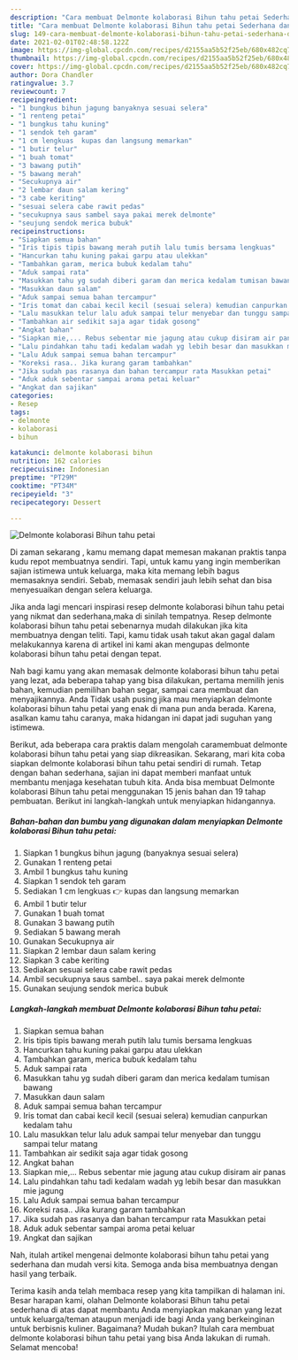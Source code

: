 ```yaml
---
description: "Cara membuat Delmonte kolaborasi Bihun tahu petai Sederhana dan Mudah Dibuat"
title: "Cara membuat Delmonte kolaborasi Bihun tahu petai Sederhana dan Mudah Dibuat"
slug: 149-cara-membuat-delmonte-kolaborasi-bihun-tahu-petai-sederhana-dan-mudah-dibuat
date: 2021-02-01T02:48:58.122Z
image: https://img-global.cpcdn.com/recipes/d2155aa5b52f25eb/680x482cq70/delmonte-kolaborasi-bihun-tahu-petai-foto-resep-utama.jpg
thumbnail: https://img-global.cpcdn.com/recipes/d2155aa5b52f25eb/680x482cq70/delmonte-kolaborasi-bihun-tahu-petai-foto-resep-utama.jpg
cover: https://img-global.cpcdn.com/recipes/d2155aa5b52f25eb/680x482cq70/delmonte-kolaborasi-bihun-tahu-petai-foto-resep-utama.jpg
author: Dora Chandler
ratingvalue: 3.7
reviewcount: 7
recipeingredient:
- "1 bungkus bihun jagung banyaknya sesuai selera"
- "1 renteng petai"
- "1 bungkus tahu kuning"
- "1 sendok teh garam"
- "1 cm lengkuas  kupas dan langsung memarkan"
- "1 butir telur"
- "1 buah tomat"
- "3 bawang putih"
- "5 bawang merah"
- "Secukupnya air"
- "2 lembar daun salam kering"
- "3 cabe keriting"
- "sesuai selera cabe rawit pedas"
- "secukupnya saus sambel saya pakai merek delmonte"
- "seujung sendok merica bubuk"
recipeinstructions:
- "Siapkan semua bahan"
- "Iris tipis tipis bawang merah putih lalu tumis bersama lengkuas"
- "Hancurkan tahu kuning pakai garpu atau ulekkan"
- "Tambahkan garam, merica bubuk kedalam tahu"
- "Aduk sampai rata"
- "Masukkan tahu yg sudah diberi garam dan merica kedalam tumisan bawang"
- "Masukkan daun salam"
- "Aduk sampai semua bahan tercampur"
- "Iris tomat dan cabai kecil kecil (sesuai selera) kemudian canpurkan kedalam tahu"
- "Lalu masukkan telur lalu aduk sampai telur menyebar dan tunggu sampai telur matang"
- "Tambahkan air sedikit saja agar tidak gosong"
- "Angkat bahan"
- "Siapkan mie,... Rebus sebentar mie jagung atau cukup disiram air panas"
- "Lalu pindahkan tahu tadi kedalam wadah yg lebih besar dan masukkan mie jagung"
- "Lalu Aduk sampai semua bahan tercampur"
- "Koreksi rasa.. Jika kurang garam tambahkan"
- "Jika sudah pas rasanya dan bahan tercampur rata Masukkan petai"
- "Aduk aduk sebentar sampai aroma petai keluar"
- "Angkat dan sajikan"
categories:
- Resep
tags:
- delmonte
- kolaborasi
- bihun

katakunci: delmonte kolaborasi bihun 
nutrition: 162 calories
recipecuisine: Indonesian
preptime: "PT29M"
cooktime: "PT34M"
recipeyield: "3"
recipecategory: Dessert

---
```



![Delmonte kolaborasi Bihun tahu petai](https://img-global.cpcdn.com/recipes/d2155aa5b52f25eb/680x482cq70/delmonte-kolaborasi-bihun-tahu-petai-foto-resep-utama.jpg)

Di zaman  sekarang , kamu memang dapat memesan makanan praktis tanpa kudu repot membuatnya sendiri. Tapi, untuk kamu yang ingin memberikan sajian istimewa untuk keluarga, maka kita memang lebih bagus memasaknya sendiri. Sebab, memasak sendiri jauh lebih sehat dan bisa menyesuaikan dengan selera keluarga.

Jika anda lagi mencari inspirasi resep delmonte kolaborasi bihun tahu petai yang nikmat dan sederhana,maka di sinilah tempatnya. Resep delmonte kolaborasi bihun tahu petai  sebenarnya mudah dilakukan jika kita membuatnya dengan teliti. Tapi, kamu tidak usah takut akan gagal dalam melakukannya 
karena di artikel ini kami akan mengupas delmonte kolaborasi bihun tahu petai dengan tepat.  



Nah bagi kamu yang akan memasak delmonte kolaborasi bihun tahu petai yang lezat, ada beberapa tahap yang bisa dilakukan, pertama memilih jenis bahan, kemudian pemilihan bahan segar, sampai cara membuat dan menyajikannya. Anda Tidak usah pusing jika mau menyiapkan delmonte kolaborasi bihun tahu petai yang enak di mana pun anda berada. Karena, asalkan kamu  tahu caranya, maka hidangan ini dapat jadi suguhan yang istimewa.

Berikut, ada beberapa cara praktis  dalam mengolah caramembuat delmonte kolaborasi bihun tahu petai yang siap dikreasikan. Sekarang, mari kita coba siapkan delmonte kolaborasi bihun tahu petai sendiri di rumah. Tetap dengan bahan sederhana, sajian ini dapat memberi manfaat untuk membantu menjaga kesehatan tubuh kita. Anda bisa membuat Delmonte kolaborasi Bihun tahu petai menggunakan 15 jenis bahan dan 19 tahap pembuatan. Berikut ini langkah-langkah untuk menyiapkan hidangannya.

<!--inarticleads1-->

##### Bahan-bahan dan bumbu yang digunakan dalam menyiapkan Delmonte kolaborasi Bihun tahu petai:

1. Siapkan 1 bungkus bihun jagung (banyaknya sesuai selera)
1. Gunakan 1 renteng petai
1. Ambil 1 bungkus tahu kuning
1. Siapkan 1 sendok teh garam
1. Sediakan 1 cm lengkuas 👉 kupas dan langsung memarkan
1. Ambil 1 butir telur
1. Gunakan 1 buah tomat
1. Gunakan 3 bawang putih
1. Sediakan 5 bawang merah
1. Gunakan Secukupnya air
1. Siapkan 2 lembar daun salam kering
1. Siapkan 3 cabe keriting
1. Sediakan sesuai selera cabe rawit pedas
1. Ambil secukupnya saus sambel.. saya pakai merek delmonte
1. Gunakan seujung sendok merica bubuk




<!--inarticleads2-->

##### Langkah-langkah membuat Delmonte kolaborasi Bihun tahu petai:

1. Siapkan semua bahan
1. Iris tipis tipis bawang merah putih lalu tumis bersama lengkuas
1. Hancurkan tahu kuning pakai garpu atau ulekkan
1. Tambahkan garam, merica bubuk kedalam tahu
1. Aduk sampai rata
1. Masukkan tahu yg sudah diberi garam dan merica kedalam tumisan bawang
1. Masukkan daun salam
1. Aduk sampai semua bahan tercampur
1. Iris tomat dan cabai kecil kecil (sesuai selera) kemudian canpurkan kedalam tahu
1. Lalu masukkan telur lalu aduk sampai telur menyebar dan tunggu sampai telur matang
1. Tambahkan air sedikit saja agar tidak gosong
1. Angkat bahan
1. Siapkan mie,... Rebus sebentar mie jagung atau cukup disiram air panas
1. Lalu pindahkan tahu tadi kedalam wadah yg lebih besar dan masukkan mie jagung
1. Lalu Aduk sampai semua bahan tercampur
1. Koreksi rasa.. Jika kurang garam tambahkan
1. Jika sudah pas rasanya dan bahan tercampur rata Masukkan petai
1. Aduk aduk sebentar sampai aroma petai keluar
1. Angkat dan sajikan




Nah, itulah artikel mengenai  delmonte kolaborasi bihun tahu petai  yang sederhana dan mudah versi kita. Semoga anda bisa membuatnya dengan hasil yang terbaik. 

Terima kasih anda telah membaca resep yang kita tampilkan di halaman ini. Besar harapan kami, olahan  Delmonte kolaborasi Bihun tahu petai sederhana di atas dapat membantu Anda menyiapkan makanan yang lezat untuk keluarga/teman ataupun menjadi ide bagi Anda yang berkeinginan untuk berbisnis kuliner. Bagaimana? Mudah bukan? Itulah cara membuat delmonte kolaborasi bihun tahu petai yang bisa Anda lakukan di rumah. Selamat mencoba!

